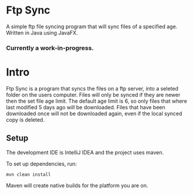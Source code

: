 # Ftp Sync

A simple ftp file syncing program that will sync files of a specified age. Written in Java using JavaFX.

### Currently a work-in-progress.

# Intro
Ftp Sync is a program that syncs the files on a ftp server, into a seleted folder on the users computer. Files will only be synced if they are newer then the set file age limit. The default age limit is 6, so only files that where last modified 5 days ago will be downloaded. Files that have been downloaded once will not be downloaded again, even if the local synced copy is deleted.

## Setup

The development IDE is IntelliJ IDEA and the project uses maven.

To set up dependencies, run:
```
mvn clean install
```
Maven will create native builds for the platform you are on.
